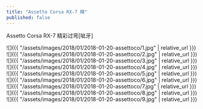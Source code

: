 ```yaml
---
title: "Assetto Corsa RX-7 精"
published: false
---
```

Assetto Corsa RX-7 精彩过弯[呲牙]



![]({{ "/assets/images/2018/01/2018-01-20-assettoco/1.jpg" | relative_url }})
![]({{ "/assets/images/2018/01/2018-01-20-assettoco/2.jpg" | relative_url }})
![]({{ "/assets/images/2018/01/2018-01-20-assettoco/3.jpg" | relative_url }})
![]({{ "/assets/images/2018/01/2018-01-20-assettoco/4.jpg" | relative_url }})
![]({{ "/assets/images/2018/01/2018-01-20-assettoco/5.jpg" | relative_url }})
![]({{ "/assets/images/2018/01/2018-01-20-assettoco/6.jpg" | relative_url }})
![]({{ "/assets/images/2018/01/2018-01-20-assettoco/7.jpg" | relative_url }})
![]({{ "/assets/images/2018/01/2018-01-20-assettoco/8.jpg" | relative_url }})
![]({{ "/assets/images/2018/01/2018-01-20-assettoco/9.jpg" | relative_url }})
